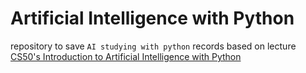 # Artificial Intelligence with Python

repository to save `AI studying with python` records based on lecture [CS50's Introduction to Artificial Intelligence with Python](https://www.edx.org/learn/artificial-intelligence/harvard-university-cs50-s-introduction-to-artificial-intelligence-with-python?utm_source=google&utm_campaign=20631738457&utm_medium=cpc&utm_term=&hsa_acc=7245054034&hsa_cam=20631738457&hsa_grp=149569616050&hsa_ad=676376826368&hsa_src=g&hsa_tgt=dsa-1576237769455&hsa_kw=&hsa_mt=&hsa_net=adwords&hsa_ver=3&gad_source=1&gclid=EAIaIQobChMI2p2-34-CgwMVmGsPAh0JeApZEAAYASAAEgJRhvD_BwE)